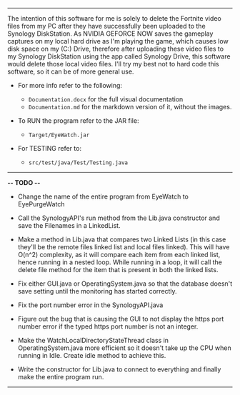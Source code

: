 <hr>

The intention of this software for me is solely to delete the Fortnite video files from my PC after they have successfully been uploaded to the Synology DiskStation. As NVIDIA GEFORCE NOW saves the gameplay captures on my local hard drive as I'm playing the game, which causes low disk space on my (C:) Drive, therefore after uploading these video files to my Synology DiskStation using the app called Synology Drive, this software would delete those local video files. I'll try my best not to hard code this software, so it can be of more general use.

- For more info refer to the following:
  - `Documentation.docx` for the full visual documentation
  - `Documentation.md` for the markdown version of it, without the images.

- To RUN the program refer to the JAR file:
  - `Target/EyeWatch.jar`

- For TESTING refer to:
  - `src/test/java/Test/Testing.java`

<hr>

**-- TODO --**

- Change the name of the entire program from EyeWatch to EyePurgeWatch

- Call the SynologyAPI&#39;s  run method from the Lib.java constructor and save the Filenames in a LinkedList.

- Make a method in Lib.java that compares two Linked Lists (in this case they&#39;ll be the remote files linked list and local files linked). This will have O(n^2) complexity, as it will compare each item from each linked list, hence running in a nested loop. While running in a loop, it will call the delete file method for the item that is present in both the linked lists.

- Fix either GUI.java or OperatingSystem.java so that the database doesn&#39;t save setting until the monitoring has started correctly.

- Fix the port number error in the SynologyAPI.java

- Figure out the bug that is causing the GUI to not display the https port number error if the typed https port number is not an integer.

- Make the WatchLocalDirectoryStateThread class in OperatingSystem.java more efficient so it doesn&#39;t take up the CPU when running in Idle. Create idle method to achieve this.

- Write the constructor for Lib.java to connect to everything and finally make the entire program run.

<hr>
